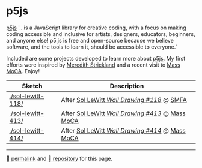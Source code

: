 # p5js
[p5js](https://p5js.org/) '&hellip;is a JavaScript library for creative coding, with a focus on making coding accessible and inclusive for artists, designers, educators, beginners, and anyone else! p5.js is free and open-source because we believe software, and the tools to learn it, should be accessible to everyone.'

Included are some projects developed to learn more about [p5js](https://p5js.org/). My first efforts were inspired by [Meredith Strickland](https://medium.com/@mere.strickland/create-your-own-sol-lewitt-with-p5-js-165cdeda2d88) and a recent visit to [Mass MoCA](https://photos.app.goo.gl/tp3ox1XT4pzBiW37A). Enjoy!

| Sketch | Description |
| --- | --- |
| [./sol-lewitt-118/](https://psb-david-petty.github.io/p5js/sol-lewitt-118/) | After [Sol LeWitt *Wall Drawing #118*](https://observer.com/2012/10/here-are-the-instructions-for-sol-lewitts-1971-wall-drawing-for-the-school-of-the-mfa-boston/) @ [SMFA](https://vimeo.com/49921870) |
| [./sol-lewitt-413/](https://psb-david-petty.github.io/p5js/sol-lewitt-413/) | After [Sol LeWitt *Wall Drawing #413*](https://massmoca.org/event/walldrawing413/) @ [Mass MoCA](https://massmoca.org/sol-lewitt/) |
| [./sol-lewitt-414/](https://psb-david-petty.github.io/p5js/sol-lewitt-414/) | After [Sol LeWitt *Wall Drawing #414*](https://massmoca.org/event/walldrawing414/) @ [Mass MoCA](https://massmoca.org/sol-lewitt/) |

<hr>

[&#128279; permalink](https://psb-david-petty.github.io/p5js/) and [&#128297; repository](https://github.com/psb-david-petty/p5js/) for this page.
